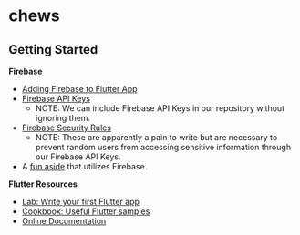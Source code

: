# chews

## Getting Started

**Firebase**
- [Adding Firebase to Flutter App](https://firebase.google.com/docs/flutter/setup)
- [Firebase API Keys](https://firebase.google.com/docs/projects/api-keys#apply-restrictions)
  - NOTE: We can include Firebase API Keys in our repository without ignoring them. 
- [Firebase Security Rules](https://firebase.google.com/docs/rules/)
  - NOTE: These are apparently a pain to write but are necessary to prevent random users from accessing sensitive information through our Firebase API Keys.
- A [fun aside](https://www.youtube.com/watch?v=HyhO6t4fsFY) that utilizes Firebase.

**Flutter Resources**
- [Lab: Write your first Flutter app](https://docs.flutter.dev/get-started/codelab)
- [Cookbook: Useful Flutter samples](https://docs.flutter.dev/cookbook)
- [Online Documentation](https://docs.flutter.dev/)


